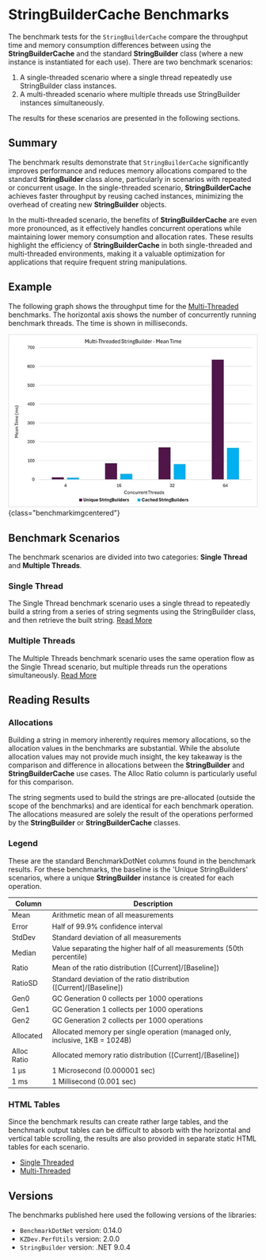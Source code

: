 ﻿# StringBuilderCache Benchmarks

The benchmark tests for the `StringBuilderCache` compare the throughput time and memory consumption differences between using the **StringBuilderCache** and the standard **StringBuilder** class (where a new instance is instantiated for each use). There are two benchmark scenarios:

1. A single-threaded scenario where a single thread repeatedly use StringBuilder class instances.
1. A multi-threaded scenario where multiple threads use StringBuilder instances simultaneously.

The results for these scenarios are presented in the following sections.

## Summary

The benchmark results demonstrate that `StringBuilderCache` significantly improves performance and reduces memory allocations compared to the standard **StringBuilder** class alone, particularly in scenarios with repeated or concurrent usage. In the single-threaded scenario, **StringBuilderCache** achieves faster throughput by reusing cached instances, minimizing the overhead of creating new **StringBuilder** objects. 

In the multi-threaded scenario, the benefits of **StringBuilderCache** are even more pronounced, as it effectively handles concurrent operations while maintaining lower memory consumption and allocation rates. These results highlight the efficiency of **StringBuilderCache** in both single-threaded and multi-threaded environments, making it a valuable optimization for applications that require frequent string manipulations.

## Example

The following graph shows the throughput time for the [Multi-Threaded](./stringbuildercache-multithread-throughput-benchmarks.md) benchmarks. The horizontal axis shows the number of concurrently running benchmark threads. The time is shown in milliseconds.

![Multi-Threaded StringBuilder Mean Time](../images/multithread_stringbuilder_mean.jpg){class="benchmarkimgcentered"}

## Benchmark Scenarios

The benchmark scenarios are divided into two categories: **Single Thread** and **Multiple Threads**.

### Single Thread

The Single Thread benchmark scenario uses a single thread to repeatedly build a string from a series of string segments using the StringBuilder class, and then retrieve the built string. [Read More](./stringbuildercache-throughput-benchmarks.md)

### Multiple Threads

The Multiple Threads benchmark scenario uses the same operation flow as the Single Thread scenario, but multiple threads run the operations simultaneously. [Read More](./stringbuildercache-multithread-throughput-benchmarks.md)

## Reading Results

### Allocations

Building a string in memory inherently requires memory allocations, so the allocation values in the benchmarks are substantial. While the absolute allocation values may not provide much insight, the key takeaway is the comparison and difference in allocations between the **StringBuilder** and **StringBuilderCache** use cases. The Alloc Ratio column is particularly useful for this comparison.

The string segments used to build the strings are pre-allocated (outside the scope of the benchmarks) and are identical for each benchmark operation. The allocations measured are solely the result of the operations performed by the **StringBuilder** or **StringBuilderCache** classes.

### Legend

These are the standard BenchmarkDotNet columns found in the benchmark results. For these benchmarks, the baseline is the 'Unique StringBuilders' scenarios, where a unique **StringBuilder** instance is created for each operation.

| Column      | Description                                                                  |
| ----------- | ---------------------------------------------------------------------------- |
| Mean        | Arithmetic mean of all measurements                                          |
| Error       | Half of 99.9% confidence interval                                            |
| StdDev      | Standard deviation of all measurements                                       |
| Median      | Value separating the higher half of all measurements (50th percentile)       |
| Ratio       | Mean of the ratio distribution ([Current]/[Baseline])                        |
| RatioSD     | Standard deviation of the ratio distribution ([Current]/[Baseline])          |
| Gen0        | GC Generation 0 collects per 1000 operations                                 |
| Gen1        | GC Generation 1 collects per 1000 operations                                 |
| Gen2        | GC Generation 2 collects per 1000 operations                                 |
| Allocated   | Allocated memory per single operation (managed only, inclusive, 1KB = 1024B) |
| Alloc Ratio | Allocated memory ratio distribution ([Current]/[Baseline])                   |
| 1 μs        | 1 Microsecond (0.000001 sec)                                                 |
| 1 ms        | 1 Millisecond (0.001 sec)                                                    |

### HTML Tables

Since the benchmark results can create rather large tables, and the benchmark output tables can be difficult to absorb with the horizontal and vertical table scrolling, the results are also provided in separate static HTML tables for each scenario. 

- [Single Threaded](./StringsBenchmarks.StringBuilderThroughputBenchmarks-report.html)
- [Multi-Threaded](./StringsBenchmarks.StringBuilderThroughputBenchmarks-report.html)

## Versions

The benchmarks published here used the following versions of the libraries:

- `BenchmarkDotNet` version: 0.14.0
- `KZDev.PerfUtils` version: 2.0.0
- `StringBuilder` version: .NET 9.0.4